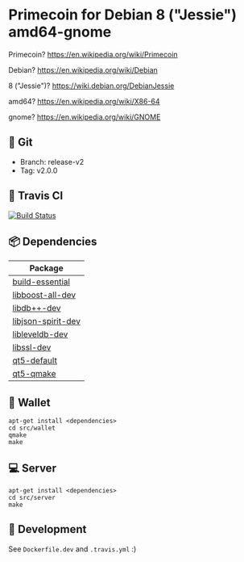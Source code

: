 # Primecoin for Debian 8 ("Jessie") amd64-gnome

Primecoin? https://en.wikipedia.org/wiki/Primecoin

Debian? https://en.wikipedia.org/wiki/Debian

8 ("Jessie")? https://wiki.debian.org/DebianJessie

amd64? https://en.wikipedia.org/wiki/X86-64

gnome? https://en.wikipedia.org/wiki/GNOME

## :open_file_folder: Git

- Branch: release-v2
- Tag: v2.0.0

## :construction_worker: Travis CI

[![Build Status](https://travis-ci.org/belovachap/primecoin-debian.svg?branch=release-v2)](https://travis-ci.org/belovachap/primecoin-debian)

## :package: Dependencies

| Package                                                                     |
| --------------------------------------------------------------------------- |
| [build-essential](https://packages.debian.org/jessie/build-essential)       |
| [libboost-all-dev](https://packages.debian.org/jessie/libboost-all-dev)     |
| [libdb++-dev](https://packages.debian.org/jessie/libdb++-dev)               |
| [libjson-spirit-dev](https://packages.debian.org/jessie/libjson-spirit-dev) |
| [libleveldb-dev](https://packages.debian.org/jessie/libleveldb-dev)         |
| [libssl-dev](https://packages.debian.org/jessie/libssl-dev)                 |
| [qt5-default](https://packages.debian.org/jessie/qt5-default)               |
| [qt5-qmake](https://packages.debian.org/jessie/qt5-qmake)                   |


## :iphone: Wallet

```
apt-get install <dependencies>
cd src/wallet
qmake
make
```

## :computer: Server

```
apt-get install <dependencies>
cd src/server
make
```

## :wrench: Development

See `Dockerfile.dev` and `.travis.yml` :)
